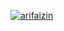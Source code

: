 [![arifaizin](https://circleci.com/gh/moriesdeo/New-Made.svg?style=svg)](https://circleci.com/gh/moriesdeo/New-Made)

